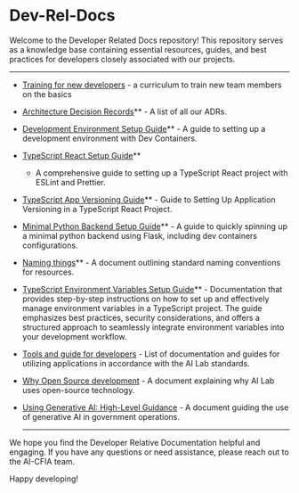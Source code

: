 # Dev-Rel-Docs

Welcome to the Developer Related Docs repository! This repository serves as a
knowledge base containing essential resources, guides, and best practices for
developers closely associated with our projects.

---

* [Training for new developers](TRAINING.md) - a curriculum to train new team
  members on the basics

* [Architecture Decision Records](./adr/index.md)** - A list of all our ADRs.

* [Development Environment Setup
  Guide](./Development-Environment-Setup-Guide/DEV-ENV-SETUP.md)** - A guide to
  setting up a development environment with Dev Containers.

* [TypeScript React Setup Guide](./TypeScript-React-Setup-Guide/REACTSETUP.md)**
  * A comprehensive guide to setting up a TypeScript React project with ESLint
  and Prettier.

* [TypeScript App Versioning
  Guide](./TypeScript-AppVersion/APPVERSION-SETUP.md)** - Guide to Setting Up
  Application Versioning in a TypeScript React Project.

* [Minimal Python Backend Setup
  Guide](./Minimal-Backend-Setup-Guides/PYTHON-BACKEND-SETUP.md)** - A guide to
  quickly spinning up a minimal python backend using Flask, including dev
  containers configurations.

* [Naming things](./Naming-Conventions/NAMING-RESOURCES.md)** - A document
  outlining standard naming conventions for resources.

* [TypeScript Environment Variables Setup
  Guide](./TypeScript-EnvironmentVariables/ENVIRONMENT-VARIABLES-SETUP.md)** -
  Documentation that provides step-by-step instructions on how to set up and
  effectively manage environment variables in a TypeScript project. The guide
  emphasizes best practices, security considerations, and offers a structured
  approach to seamlessly integrate environment variables into your development
  workflow.

* [Tools and guide for developers](./Tooling/Tooling.md) - List of documentation
  and guides for utilizing applications in accordance with the AI Lab standards.

* [Why Open Source
  development](./Technology-and-the-government-of-Canada/Why-Open-Source-development.md)
\- A document explaining why AI Lab uses open-source technology.

* [Using Generative AI: High-Level
  Guidance](./Technology-and-the-government-of-Canada/Generative-AI-Guidance.md)
\- A document guiding the use of generative AI in government operations.

  ---

We hope you find the Developer Relative Documentation helpful and engaging. If
you have any questions or need assistance, please reach out to the AI-CFIA team.

Happy developing!
